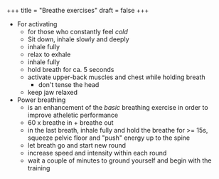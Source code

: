 +++
title = "Breathe exercises"
draft = false
+++

-   For activating
    -   for those who constantly feel _cold_
    -   Sit down, inhale slowly and deeply
    -   inhale fully
    -   relax to exhale
    -   inhale fully
    -   hold breath for ca. 5 seconds
    -   activate upper-back muscles and chest while holding breath
        -   don't tense the head
    -   keep jaw relaxed
-   Power breathing
    -   is an enhancement of the _basic_ breathing exercise in order to improve atheletic performance
    -   60 x breathe in + breathe out
    -   in the last breath, inhale fully and hold the breathe for &gt;= 15s, squeeze pelvic floor and "push" energy up to the spine
    -   let breath go and start new round
    -   increase speed and intensity within each round
    -   wait a couple of minutes to ground yourself and begin with the training
